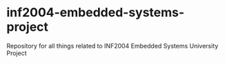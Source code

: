 # inf2004-embedded-systems-project
Repository for all things related to INF2004 Embedded Systems University Project
